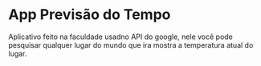 # App Previsão do Tempo

Aplicativo feito na faculdade usadno API do google, nele você pode pesquisar qualquer lugar do mundo que ira mostra a temperatura atual do lugar.
